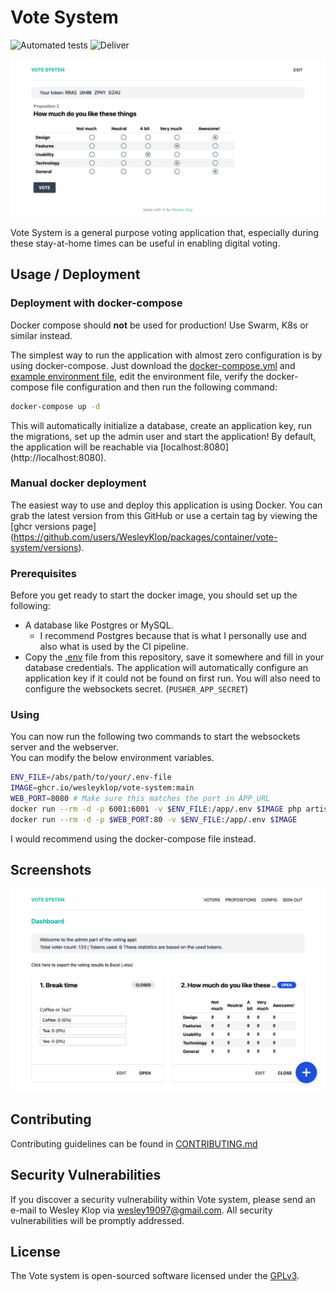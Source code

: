 # Vote System

![Automated tests](https://github.com/WesleyKlop/vote-system/workflows/Automated%20tests/badge.svg?event=push)
![Deliver](https://github.com/WesleyKlop/vote-system/workflows/Deliver/badge.svg)

![Question example](.github/screenshots/banner.png)

Vote System is a general purpose voting application that,
especially during these stay-at-home times can be useful in enabling digital voting.

## Usage / Deployment

### Deployment with docker-compose

Docker compose should **not** be used for production! Use Swarm, K8s or similar instead.

The simplest way to run the application with almost zero configuration is by using docker-compose.
Just download the [docker-compose.yml](./docker-compose.yml) and [example environment file](./.env.example),
edit the environment file, verify the docker-compose file configuration and then run the following command:

```bash
docker-compose up -d
```

This will automatically initialize a database, create an application key, run the migrations,
set up the admin user and start the application! By default, the application will be reachable via [localhost:8080]
(http://localhost:8080).

### Manual docker deployment

The easiest way to use and deploy this application is using Docker.
You can grab the latest version from this GitHub or use a certain tag by viewing the [ghcr versions page]
(https://github.com/users/WesleyKlop/packages/container/vote-system/versions).

### Prerequisites

Before you get ready to start the docker image, you should set up the following:

-   A database like Postgres or MySQL.
    -   I recommend Postgres because that is what I personally use and also what is used by the CI pipeline.
-   Copy the [.env](./.env.example) file from this repository, save it somewhere and fill in your database credentials.
    The application will automatically configure an application key if it could not be found on first run.
    You will also need to configure the websockets secret. (`PUSHER_APP_SECRET`)

### Using

You can now run the following two commands to start the websockets server and the webserver.  
You can modify the below environment variables.

```bash
ENV_FILE=/abs/path/to/your/.env-file
IMAGE=ghcr.io/wesleyklop/vote-system:main
WEB_PORT=8080 # Make sure this matches the port in APP_URL
docker run --rm -d -p 6001:6001 -v $ENV_FILE:/app/.env $IMAGE php artisan websockets:serve
docker run --rm -d -p $WEB_PORT:80 -v $ENV_FILE:/app/.env $IMAGE
```

I would recommend using the docker-compose file instead.

## Screenshots

![Admin dashboard](.github/screenshots/dashboard.png)

## Contributing

Contributing guidelines can be found in [CONTRIBUTING.md](./CONTRIBUTING.md)

## Security Vulnerabilities

If you discover a security vulnerability within Vote system, please send an e-mail to Wesley Klop via [wesley19097@gmail.com](mailto:wesley19097@gmail.com). All security vulnerabilities will be promptly addressed.

## License

The Vote system is open-sourced software licensed under the [GPLv3](https://opensource.org/licenses/GPL-3.0).
